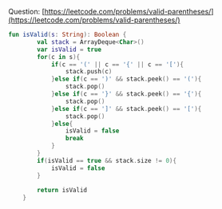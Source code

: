 Question: [https://leetcode.com/problems/valid-parentheses/](https://leetcode.com/problems/valid-parentheses/)
```kotlin
fun isValid(s: String): Boolean {
        val stack = ArrayDeque<Char>()
        var isValid = true
        for(c in s){
            if(c == '(' || c == '{' || c == '['){
                stack.push(c)
            }else if(c == ')' && stack.peek() == '('){
                stack.pop()
            }else if(c == '}' && stack.peek() == '{'){
                stack.pop()
            }else if(c == ']' && stack.peek() == '['){
                stack.pop()
            }else{
                isValid = false
                break
            }
        }
        if(isValid == true && stack.size != 0){
            isValid = false
        }
        
        return isValid
    }
```
